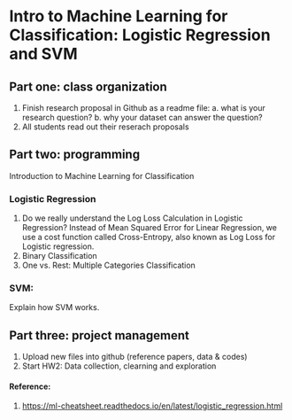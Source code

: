 # Intro to Machine Learning for Classification: Logistic Regression and SVM

## Part one: class organization
1. Finish research proposal in Github as a readme file: a. what is your research question? b. why your dataset can answer the question?
2. All students read out their reserach proposals

## Part two: programming
Introduction to Machine Learning for Classification

### Logistic Regression
1. Do we really understand the Log Loss Calculation in Logistic Regression? Instead of Mean Squared Error for Linear Regression, we use a cost function called Cross-Entropy, also known as Log Loss for Logistic regression.
2. Binary Classification
3. One vs. Rest: Multiple Categories Classification

### SVM: 
Explain how SVM works.

## Part three: project management

1. Upload new files into github (reference papers, data & codes)
2. Start HW2: Data collection, clearning and exploration

#### Reference: 
1. https://ml-cheatsheet.readthedocs.io/en/latest/logistic_regression.html
